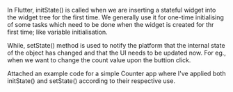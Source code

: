 In Flutter, initState() is called when we are inserting a stateful widget into the widget tree for the first time. 
We generally use it for one-time initialising of some tasks which need to be done when the widget is created for thr first time; like variable initialisation.

While, setState() method is used to notify the platform that the internal state of the object has changed and that the UI needs to be updated now.
For eg., when we want to change the count value upon the buttion click.

Attached an example code for a simple Counter app where I've applied both initState() and setState() according to their respective use.
